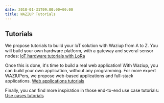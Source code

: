 ```yaml
---
date: 2018-01-31T09:00:00+00:00
title: WAZIUP Tutorials
---
```


## Tutorials
We propose tutorials to build your IoT solution with Waziup from A to Z.
You will build your own hardware platform, with a gateway and several sensor nodes:
[IoT hardware tutorials with LoRa](tutorials/hardware)

Once this is done, it's time to build a real web application!
With Waziup, you can build your own application, without any programming.
For more expert WAZIUPers, we propose web-based applications and full-stack applications.
[Web applications tutorials](tutorials/software)

Finally, you can find more inspiration in those end-to-end use case tutorials:
[Use cases tutorials](tutorials/usecases)
